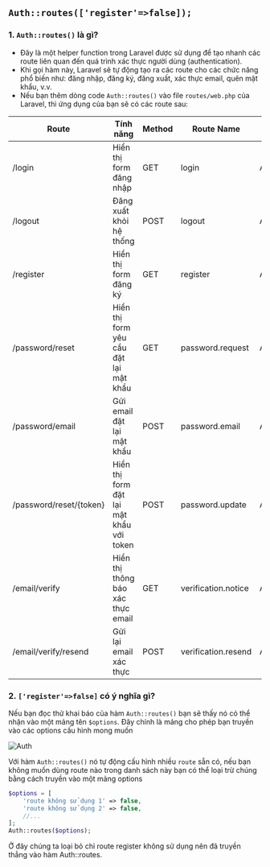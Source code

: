 ## `Auth::routes(['register'=>false]);`

### **1. `Auth::routes()` là gì?**

-   Đây là một helper function trong Laravel được sử dụng để tạo nhanh các route liên quan đến quá trình xác thực người dùng (authentication).
-   Khi gọi hàm này, Laravel sẽ tự động tạo ra các route cho các chức năng phổ biến như: đăng nhập, đăng ký, đăng xuất, xác thực email, quên mật khẩu, v.v.
-   Nếu bạn thêm dòng code `Auth::routes()` vào file `routes/web.php` của Laravel, thì ứng dụng của bạn sẽ có các route sau:

| Route                   | Tính năng                                | Method | Route Name          | Controller@function                               | Model    | View                 |
| ----------------------- | ---------------------------------------- | ------ | ------------------- | ------------------------------------------------- | -------- | -------------------- |
| /login                  | Hiển thị form đăng nhập                  | GET    | login               | Auth\LoginController@showLoginForm                | App\User | auth.login           |
| /logout                 | Đăng xuất khỏi hệ thống                  | POST   | logout              | Auth\LoginController@logout                       | App\User |                      |
| /register               | Hiển thị form đăng ký                    | GET    | register            | Auth\RegisterController@showRegistrationForm      | App\User | auth.register        |
| /password/reset         | Hiển thị form yêu cầu đặt lại mật khẩu   | GET    | password.request    | Auth\ForgotPasswordController@showLinkRequestForm | App\User | auth.passwords.email |
| /password/email         | Gửi email đặt lại mật khẩu               | POST   | password.email      | Auth\ForgotPasswordController@sendResetLinkEmail  | App\User |                      |
| /password/reset/{token} | Hiển thị form đặt lại mật khẩu với token | POST   | password.update     | Auth\ResetPasswordController@reset                | App\User | auth.passwords.reset |
| /email/verify           | Hiển thị thông báo xác thực email        | GET    | verification.notice | Auth\VerificationController@show                  | App\User | auth.verify          |
| /email/verify/resend    | Gửi lại email xác thực                   | POST   | verification.resend | Auth\VerificationController@resend                | App\User |                      |

### **2. `['register'=>false]` có ý nghĩa gì?**

Nếu bạn đọc thử khai báo của hàm `Auth::routes()` bạn sẽ thấy nó có thể nhận vào một mảng tên `$options`. Đây chính là mảng cho phép bạn truyền vào các options cấu hình mong muốn

![Auth](image.png)

Với hàm `Auth::routes()` nó tự động cấu hình nhiều `route` sẵn có, nếu bạn không muốn dùng route nào trong danh sách này bạn có thể loại trừ chúng bằng cách truyền vào một mảng options

```php
$options = [
    'route không sử dụng 1' => false,
    'route không sử dụng 2' => false,
    //...
];
Auth::routes($options);
```

Ở đây chúng ta loại bỏ chỉ route register không sử dụng nên đã truyền thẳng vào hàm Auth::routes.
